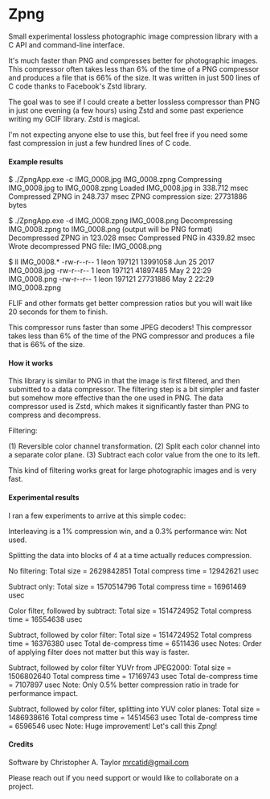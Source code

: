 # Zpng
Small experimental lossless photographic image compression library with a C API and command-line interface.

It's much faster than PNG and compresses better for photographic images.
This compressor often takes less than 6% of the time of a PNG compressor and produces a file that is 66% of the size.
It was written in just 500 lines of C code thanks to Facebook's Zstd library.

The goal was to see if I could create a better lossless compressor than PNG in just one evening (a few hours) using Zstd and some past experience writing my GCIF library.  Zstd is magical.

I'm not expecting anyone else to use this, but feel free if you need some fast compression in just a few hundred lines of C code.


#### Example results

$ ./ZpngApp.exe -c IMG_0008.jpg IMG_0008.zpng
Compressing IMG_0008.jpg to IMG_0008.zpng
Loaded IMG_0008.jpg in 338.712 msec
Compressed ZPNG in 248.737 msec
ZPNG compression size: 27731886 bytes

$ ./ZpngApp.exe -d IMG_0008.zpng IMG_0008.png
Decompressing IMG_0008.zpng to IMG_0008.png (output will be PNG format)
Decompressed ZPNG in 123.028 msec
Compressed PNG in 4339.82 msec
Wrote decompressed PNG file: IMG_0008.png

$ ll IMG_0008.*
-rw-r--r-- 1 leon 197121 13991058 Jun 25  2017 IMG_0008.jpg
-rw-r--r-- 1 leon 197121 41897485 May  2 22:29 IMG_0008.png
-rw-r--r-- 1 leon 197121 27731886 May  2 22:29 IMG_0008.zpng

FLIF and other formats get better compression ratios but you will wait like 20 seconds for them to finish.

This compressor runs faster than some JPEG decoders!
This compressor takes less than 6% of the time of the PNG compressor and produces a file that is 66% of the size.


#### How it works

This library is similar to PNG in that the image is first filtered, and then submitted to a data compressor.
The filtering step is a bit simpler and faster but somehow more effective than the one used in PNG.
The data compressor used is Zstd, which makes it significantly faster than PNG to compress and decompress.

Filtering:

(1) Reversible color channel transformation.
(2) Split each color channel into a separate color plane.
(3) Subtract each color value from the one to its left.

This kind of filtering works great for large photographic images and is very fast.


#### Experimental results

I ran a few experiments to arrive at this simple codec:

Interleaving is a 1% compression win, and a 0.3% performance win: Not used.

Splitting the data into blocks of 4 at a time actually reduces compression.

No filtering:
Total size = 2629842851
Total compress time = 12942621 usec

Subtract only:
Total size = 1570514796
Total compress time = 16961469 usec

Color filter, followed by subtract:
Total size = 1514724952
Total compress time = 16554638 usec

Subtract, followed by color filter:
Total size = 1514724952
Total compress time = 16376380 usec
Total de-compress time = 6511436 usec
Notes: Order of applying filter does not matter but this way is faster.

Subtract, followed by color filter YUVr from JPEG2000:
Total size = 1506802640
Total compress time = 17169743 usec
Total de-compress time = 7107897 usec
Note: Only 0.5% better compression ratio in trade for performance impact.

Subtract, followed by color filter, splitting into YUV color planes:
Total size = 1486938616
Total compress time = 14514563 usec
Total de-compress time = 6596546 usec
Note: Huge improvement!  Let's call this Zpng!


#### Credits

Software by Christopher A. Taylor mrcatid@gmail.com

Please reach out if you need support or would like to collaborate on a project.
